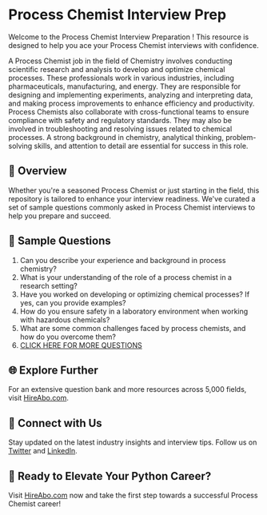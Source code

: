 # Process Chemist Interview Prep

Welcome to the Process Chemist Interview Preparation ! This resource is designed to help you ace your Process Chemist interviews with confidence.

A Process Chemist job in the field of Chemistry involves conducting scientific research and analysis to develop and optimize chemical processes. These professionals work in various industries, including pharmaceuticals, manufacturing, and energy. They are responsible for designing and implementing experiments, analyzing and interpreting data, and making process improvements to enhance efficiency and productivity. Process Chemists also collaborate with cross-functional teams to ensure compliance with safety and regulatory standards. They may also be involved in troubleshooting and resolving issues related to chemical processes. A strong background in chemistry, analytical thinking, problem-solving skills, and attention to detail are essential for success in this role.

## 🚀 Overview

Whether you're a seasoned Process Chemist or just starting in the field, this repository is tailored to enhance your interview readiness. We've curated a set of sample questions commonly asked in Process Chemist interviews to help you prepare and succeed.

## 📝 Sample Questions

1. Can you describe your experience and background in process chemistry?
2. What is your understanding of the role of a process chemist in a research setting?
3. Have you worked on developing or optimizing chemical processes? If yes, can you provide examples?
4. How do you ensure safety in a laboratory environment when working with hazardous chemicals?
5. What are some common challenges faced by process chemists, and how do you overcome them?
6. [CLICK HERE FOR MORE QUESTIONS](https://hireabo.com/job/5_2_7/Process%20Chemist)

## 🌐 Explore Further

For an extensive question bank and more resources across 5,000 fields, visit [HireAbo.com](https://www.hireabo.com).

## 📱 Connect with Us

Stay updated on the latest industry insights and interview tips. Follow us on [Twitter](https://twitter.com/hireabo) and [LinkedIn](https://www.linkedin.com/in/hire-abo-3609972a8/).

## 🚀 Ready to Elevate Your Python Career?

Visit [HireAbo.com](https://www.hireabo.com) now and take the first step towards a successful Process Chemist career!
